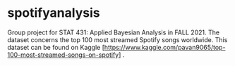 # spotifyanalysis
Group project for STAT 431: Applied Bayesian Analysis in FALL 2021. 
The dataset concerns the top 100 most streamed Spotify songs worldwide.
This dataset can be found on Kaggle [https://www.kaggle.com/pavan9065/top-100-most-streamed-songs-on-spotify] .
